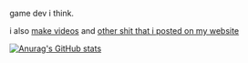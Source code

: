 game dev i think. 

i also [make videos](https://youtube.com/stuarttmcoded) and [other shit that i posted on my website](https://mcoded.repl.co/downloads)

[![Anurag's GitHub stats](https://github-readme-stats.vercel.app/api?username=RealMCoded&count_private=true)](https://github.com/anuraghazra/github-readme-stats)
